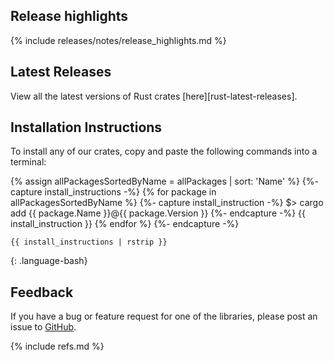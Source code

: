 ## Release highlights

{% include releases/notes/release_highlights.md %}

## Latest Releases

View all the latest versions of Rust crates [here][rust-latest-releases].

## Installation Instructions

To install any of our crates, copy and paste the following commands into a terminal:

{% assign allPackagesSortedByName = allPackages | sort: 'Name' %}
{%- capture install_instructions -%}
{% for package in allPackagesSortedByName %}
    {%- capture install_instruction -%}
    $> cargo add {{ package.Name }}@{{ package.Version }}
    {%- endcapture -%}
    {{ install_instruction }}
{% endfor %}
{%- endcapture -%}
```
{{ install_instructions | rstrip }}
```
{: .language-bash}

## Feedback

If you have a bug or feature request for one of the libraries, please post an issue to [GitHub](https://github.com/Azure/azure-sdk-for-rust/issues).

{% include refs.md %}
